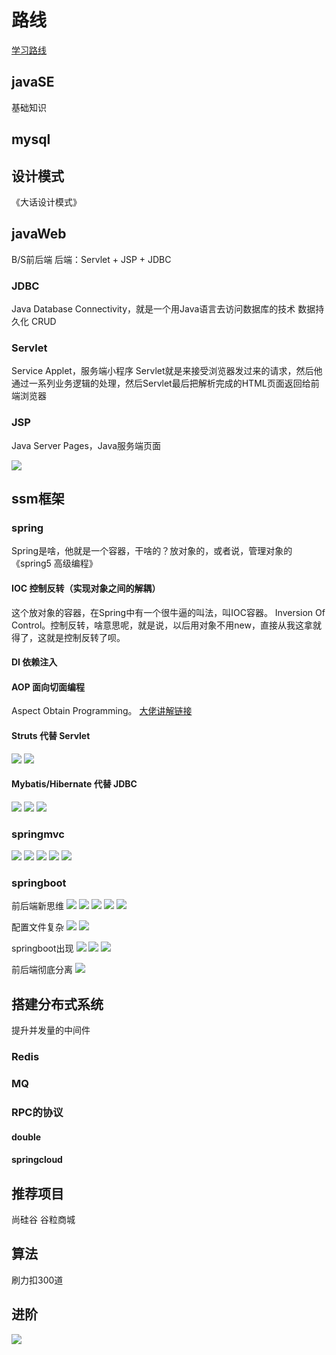 # 路线

[学习路线](https://www.zhihu.com/question/509707651/answer/2512335914?utm_medium=social&utm_oi=855822864971108352&utm_psn=1586383190956191744&utm_source=qq)

## javaSE
基础知识

## mysql

## 设计模式
《大话设计模式》

## javaWeb
B/S前后端
后端：Servlet + JSP + JDBC

### JDBC
Java Database Connectivity，就是一个用Java语言去访问数据库的技术
数据持久化
CRUD

### Servlet
Service Applet，服务端小程序
Servlet就是来接受浏览器发过来的请求，然后他通过一系列业务逻辑的处理，然后Servlet最后把解析完成的HTML页面返回给前端浏览器

### JSP
Java Server Pages，Java服务端页面

![](2022-12-14-16-43-15.png)

## ssm框架

### spring
Spring是啥，他就是一个容器，干啥的？放对象的，或者说，管理对象的
《spring5 高级编程》

#### IOC 控制反转（实现对象之间的解耦）
这个放对象的容器，在Spring中有一个很牛逼的叫法，叫IOC容器。
Inversion Of Control。控制反转，啥意思呢，就是说，以后用对象不用new，直接从我这拿就得了，这就是控制反转了呗。

#### DI 依赖注入

#### AOP 面向切面编程
Aspect Obtain Programming。
[大佬讲解链接](https://www.zhihu.com/question/344440064/answer/2518464038)

#### Struts 代替 Servlet

![](2022-12-14-16-50-50.png)
![](2022-12-14-16-51-24.png)

#### Mybatis/Hibernate 代替 JDBC

![](2022-12-14-16-52-22.png)
![](2022-12-14-16-54-00.png)
![](2022-12-14-16-55-58.png)

### springmvc

![](2022-12-14-16-58-25.png)
![](2022-12-14-16-58-44.png)
![](2022-12-14-17-00-46.png)
![](2022-12-14-17-04-14.png)
![](2022-12-14-17-04-43.png)

### springboot

前后端新思维
![](2022-12-14-17-06-05.png)
![](2022-12-14-17-10-25.png)
![](2022-12-14-17-11-20.png)
![](2022-12-14-17-12-53.png)
![](2022-12-14-17-13-30.png)

配置文件复杂
![](2022-12-14-17-17-48.png)
![](2022-12-14-17-18-30.png)

springboot出现
![](2022-12-14-17-19-44.png)
![](2022-12-14-17-20-39.png)
![](2022-12-14-17-22-24.png)

前后端彻底分离
![](2022-12-14-17-26-13.png)


## 搭建分布式系统

提升并发量的中间件

### Redis

### MQ

### RPC的协议

#### double

#### springcloud

## 推荐项目
尚硅谷 谷粒商城

## 算法
刷力扣300道

## 进阶

![](2022-12-14-17-32-33.png)

